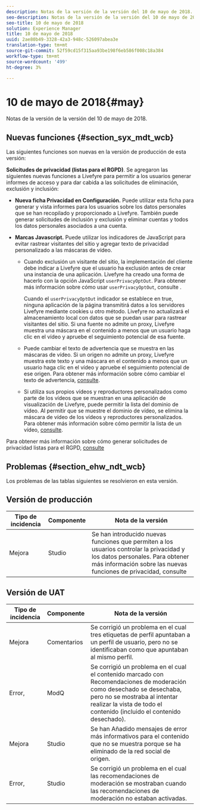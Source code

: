 ```yaml
---
description: Notas de la versión de la versión del 10 de mayo de 2018.
seo-description: Notas de la versión de la versión del 10 de mayo de 2018.
seo-title: 10 de mayo de 2018
solution: Experience Manager
title: 10 de mayo de 2018
uuid: 2ae80b49-3328-42a3-948c-526097abea3e
translation-type: tm+mt
source-git-commit: 52f59cd15f315aa93be198f6eb586f008c18a384
workflow-type: tm+mt
source-wordcount: '499'
ht-degree: 3%

---
```



# 10 de mayo de 2018{#may}

Notas de la versión de la versión del 10 de mayo de 2018.

## Nuevas funciones {#section_syx_mdt_wcb}

Las siguientes funciones son nuevas en la versión de producción de esta versión:

**Solicitudes de privacidad (listas para el RGPD)**. Se agregaron las siguientes nuevas funciones a Livefyre para permitir a los usuarios generar informes de acceso y para dar cabida a las solicitudes de eliminación, exclusión y inclusión:

* **Nueva ficha Privacidad en Configuración.** Puede utilizar esta ficha para generar y vista informes para los usuarios sobre los datos personales que se han recopilado y proporcionado a Livefyre. También puede generar solicitudes de inclusión y exclusión y eliminar cuentas y todos los datos personales asociados a una cuenta.
* **Marcas Javascript.** Puede utilizar los indicadores de JavaScript para evitar rastrear visitantes del sitio y agregar texto de privacidad personalizado a las máscaras de vídeo.

   * Cuando exclusión un visitante del sitio, la implementación del cliente debe indicar a Livefyre que el usuario ha exclusión antes de crear una instancia de una aplicación. Livefyre ha creado una forma de hacerlo con la opción JavaScript `userPrivacyOptOut`. Para obtener más información sobre cómo usar `userPrivacyOptOut`, consulte [](/help/using/c-settings-other/c-gdpr-compliance/c-gdpr-compliance.md#section_nmz_q3n_3db).

      Cuando el `userPrivacyOptOut` indicador se establece en true, ninguna aplicación de la página transmitirá datos a los servidores Livefyre mediante cookies u otro método. Livefyre no actualizará el almacenamiento local con datos que se puedan usar para rastrear visitantes del sitio. Si una fuente no admite un proxy, Livefyre muestra una máscara en el contenido a menos que un usuario haga clic en el vídeo y apruebe el seguimiento potencial de esa fuente.

   * Puede cambiar el texto de advertencia que se muestra en las máscaras de vídeo. Si un origen no admite un proxy, Livefyre muestra este texto y una máscara en el contenido a menos que un usuario haga clic en el vídeo y apruebe el seguimiento potencial de ese origen. Para obtener más información sobre cómo cambiar el texto de advertencia, [consulte](/help/using/c-settings-other/c-gdpr-compliance/c-gdpr-compliance.md#section_pb5_mnp_ldb).
   * Si utiliza sus propios vídeos y reproductores personalizados como parte de los vídeos que se muestran en una aplicación de visualización de Livefyre, puede permitir la lista del dominio de vídeo. Al permitir que se muestre el dominio de vídeo, se elimina la máscara de vídeo de los vídeos y reproductores personalizados. Para obtener más información sobre cómo permitir la lista de un vídeo, [consulte](/help/using/c-settings-other/c-gdpr-compliance/c-gdpr-compliance.md#section_bzp_pnp_ldb).

Para obtener más información sobre cómo generar solicitudes de privacidad listas para el RGPD, [consulte](/help/using/c-settings-other/c-gdpr-compliance/c-gdpr-compliance.md#concept_q1l_r5s_rcb)

## Problemas {#section_ehw_ndt_wcb}

Los problemas de las tablas siguientes se resolvieron en esta versión.

## Versión de producción

| **Tipo de incidencia** | **Componente** | **Nota de la versión** |
|---|---|---|
| Mejora | Studio | Se han introducido nuevas funciones que permiten a los usuarios controlar la privacidad y los datos personales. Para obtener más información sobre las nuevas funciones de privacidad, consulte [](#c_rn/section_syx_mdt_wcb) |

## Versión de UAT

| **Tipo de incidencia** | **Componente** | **Nota de la versión** |
|---|---|---|
| Mejora | Comentarios | Se corrigió un problema en el cual tres etiquetas de perfil apuntaban a un perfil de usuario, pero no se identificaban como que apuntaban al mismo perfil. |
| Error, | ModQ | Se corrigió un problema en el cual el contenido marcado con Recomendaciones de moderación como desechado se desechaba, pero no se mostraba al intentar realizar la vista de todo el contenido (incluido el contenido desechado). |
| Mejora | Studio | Se han Añadido mensajes de error más informativos para el contenido que no se muestra porque se ha eliminado de la red social de origen. |
| Error, | Studio | Se corrigió un problema en el cual las recomendaciones de moderación se mostraban cuando las recomendaciones de moderación no estaban activadas. |

